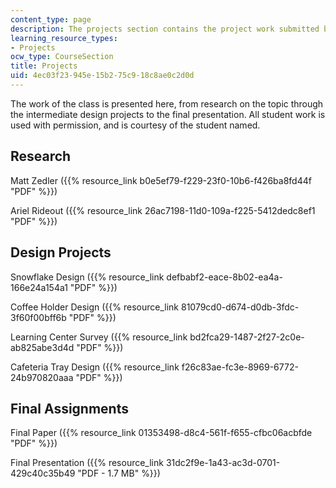 ```yaml
---
content_type: page
description: The projects section contains the project work submitted by the students.
learning_resource_types:
- Projects
ocw_type: CourseSection
title: Projects
uid: 4ec03f23-945e-15b2-75c9-18c8ae0c2d0d
---
```


The work of the class is presented here, from research on the topic through the intermediate design projects to the final presentation. All student work is used with permission, and is courtesy of the student named.

Research
--------

Matt Zedler ({{% resource_link b0e5ef79-f229-23f0-10b6-f426ba8fd44f "PDF" %}})

Ariel Rideout ({{% resource_link 26ac7198-11d0-109a-f225-5412dedc8ef1 "PDF" %}})

Design Projects
---------------

Snowflake Design ({{% resource_link defbabf2-eace-8b02-ea4a-166e24a154a1 "PDF" %}})

Coffee Holder Design ({{% resource_link 81079cd0-d674-d0db-3fdc-3f60f00bff6b "PDF" %}})

Learning Center Survey ({{% resource_link bd2fca29-1487-2f27-2c0e-ab825abe3d4d "PDF" %}})

Cafeteria Tray Design ({{% resource_link f26c83ae-fc3e-8969-6772-24b970820aaa "PDF" %}})

Final Assignments
-----------------

Final Paper ({{% resource_link 01353498-d8c4-561f-f655-cfbc06acbfde "PDF" %}})

Final Presentation ({{% resource_link 31dc2f9e-1a43-ac3d-0701-429c40c35b49 "PDF - 1.7 MB" %}})